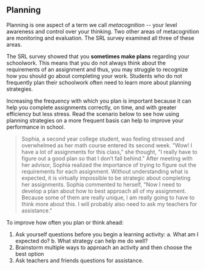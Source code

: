 ## Planning

Planning is one aspect of a term we call *metacognition* -- your level awareness and control over your thinking. Two other areas of metacognition are monitoring and evaluation. The SRL survey examined all three of these areas.

The SRL survey showed that you **sometimes make plans** regarding your schoolwork. This means that you do not always think about the requirements of an assignment and thus, you may struggle to recognize how you should go about completing your work. Students who do not frequently plan their schoolwork often need to learn more about planning strategies. 

Increasing the frequency with which you plan is important because it can help you complete assignments correctly, on time, and with greater efficiency but less stress. Read the scenario below to see how using planning strategies on a more frequent basis can help to improve your performance in school.

> Sophia, a second year college student, was feeling stressed and overwhelmed as her math course entered its second week. "Wow! I have a lot of assignments for this class," she thought, "I really have to figure out a good plan so that I don’t fall behind." After meeting with her advisor, Sophia realized the importance of trying to figure out the requirements for each assignment. Without understanding what is expected, it is virtually impossible to be strategic about completing her assignments. Sophia commented to herself, "Now I need to develop a plan about how to best approach all of my assignment. Because some of them are really unique, I am really going to have to think more about this. I will probably also need to ask my teachers for assistance."

To improve how often you plan or think ahead:

1.	Ask yourself questions before you begin a learning activity:
	a.	What am I expected do?
	b.	What strategy can help me do well? 
2.	Brainstorm multiple ways to approach an activity and then choose the best option
3. Ask teachers and friends questions for assistance.
